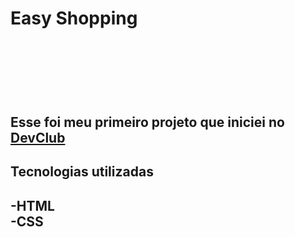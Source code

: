 <h1>Easy Shopping<h1/>
<br>
<br>
<h2>Esse foi meu primeiro projeto que iniciei no <a href="http://rodolfomori.com.br//devclud">DevClub</a><h2/>
<h2>Tecnologias utilizadas<h2>
-HTML<br>
-CSS
